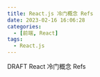 ```yaml
---
title: React.js 冷门概念 Refs
date: 2023-02-16 16:06:28
categories:
  - [前端, React]
tags:
  - React.js
---
```


DRAFT React 冷门概念 Refs
